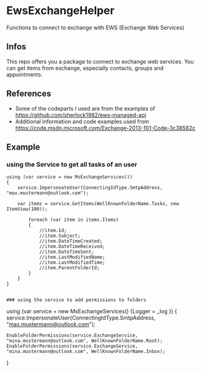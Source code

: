 # EwsExchangeHelper
Functions to connect to exchange with EWS (Exchange Web Services)

## Infos
This repo offers you a package to connect to exchange web services. You can get items from exchange, especially contacts, groups and appointments.


## References
* Some of the codeparts I used are from the examples of https://github.com/sherlock1982/ews-managed-api
* Additional information and code examples used from https://code.msdn.microsoft.com/Exchange-2013-101-Code-3c38582c

## Example
### using the Service to get all tasks of an user

```
using (var service = new MsExchangeServices())
{
	service.ImpersonateUser(ConnectingIdType.SmtpAddress, "max.mustermann@outlook.com");

	var items = service.GetItems(WellKnownFolderName.Tasks, new ItemView(100));
	
		foreach (var item in items.Items)
		{
			//item.Id;
			//item.Subject;
			//item.DateTimeCreated;
			//item.DateTimeReceived;
			//item.DateTimeSent;
			//item.LastModifiedName;
			//item.LastModifiedTime;
			//item.ParentFolderId;
		}
	}
}


### using the service to add permissions to folders
```
using (var service = new MsExchangeServices() {Logger = _log })
{
	service.ImpersonateUser(ConnectingIdType.SmtpAddress, "max.mustermann@outlook.com");

	EnableFolderPermissions(service.ExchangeService, "mina.mustermann@outlook.com", WellKnownFolderName.Root);
	EnableFolderPermissions(service.ExchangeService, "mina.mustermann@outlook.com", WellKnownFolderName.Inbox);
}
```
